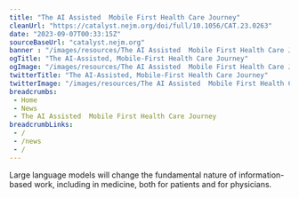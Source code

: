 ```yaml
--- 
title: "The AI Assisted  Mobile First Health Care Journey"
cleanUrl: "https://catalyst.nejm.org/doi/full/10.1056/CAT.23.0263"
date: "2023-09-07T00:33:15Z"
sourceBaseUrl: "catalyst.nejm.org"
banner : "/images/resources/The AI Assisted  Mobile First Health Care Journey.jpg"
ogTitle: "The AI-Assisted, Mobile-First Health Care Journey"
ogImage: "/images/resources/The AI Assisted  Mobile First Health Care Journey.jpg"
twitterTitle: "The AI-Assisted, Mobile-First Health Care Journey"
twitterImage: "/images/resources/The AI Assisted  Mobile First Health Care Journey.jpg"
breadcrumbs:
 - Home
 - News
 - The AI Assisted  Mobile First Health Care Journey
breadcrumbLinks:
 - / 
 - /news
 - / 
---
```

Large language models will change the fundamental nature of information-based work, including in medicine, both for patients and for physicians.
